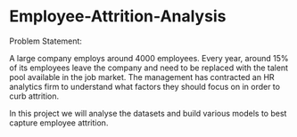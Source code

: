 # Employee-Attrition-Analysis
Problem Statement:

A large company employs around 4000 employees. Every year, around 15% of its employees leave the company and need to be replaced with the talent pool available in the job market. The management has contracted an HR analytics firm to understand what factors they should focus on in order to curb attrition.

In this project we will analyse the datasets and build various models to best capture employee attrition.
